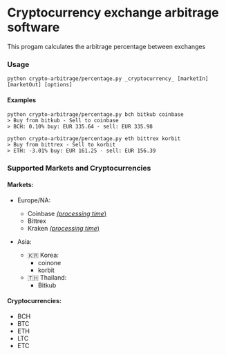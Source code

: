 # Cryptocurrency exchange arbitrage software

This progam calculates the arbitrage percentage between exchanges

### Usage

```shell
python crypto-arbitrage/percentage.py _cryptocurrency_ [marketIn] [marketOut] [options]
```

#### Examples

```shell
python crypto-arbitrage/percentage.py bch bitkub coinbase
> Buy from bitkub - Sell to coinbase
> BCH: 0.10% buy: EUR 335.64 - sell: EUR 335.98
```

```shell
python crypto-arbitrage/percentage.py eth bittrex korbit
> Buy from bittrex - Sell to korbit
> ETH: -3.01% buy: EUR 161.25 - sell: EUR 156.39
```

### Supported Markets and Cryptocurrencies

#### Markets:

- Europe/NA:
	- Coinbase [*(processing time*)](https://help.coinbase.com/en/coinbase/trading-and-funding/sending-or-receiving-cryptocurrency/why-is-my-transaction-pending.html)
    - Bittrex
    - Kraken [*(processing time*)](https://support.kraken.com/hc/en-us/articles/203325283-Cryptocurrency-deposit-processing-times)

- Asia:
    - 🇰🇷 Korea:
    	- coinone
    	- korbit
    - 🇹🇭 Thailand:
        - Bitkub

#### Cryptocurrencies:

- BCH
- BTC
- ETH
- LTC
- ETC
